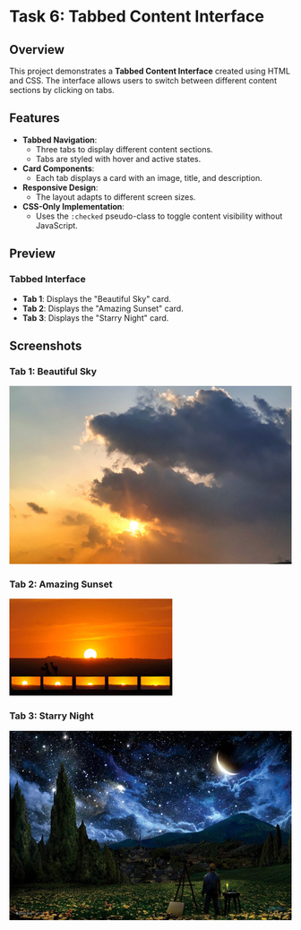 # Task 6: Tabbed Content Interface

## Overview

This project demonstrates a **Tabbed Content Interface** created using HTML and CSS. The interface allows users to switch between different content sections by clicking on tabs.

## Features

- **Tabbed Navigation**:
  - Three tabs to display different content sections.
  - Tabs are styled with hover and active states.
- **Card Components**:
  - Each tab displays a card with an image, title, and description.
- **Responsive Design**:
  - The layout adapts to different screen sizes.
- **CSS-Only Implementation**:
  - Uses the `:checked` pseudo-class to toggle content visibility without JavaScript.


## Preview

### Tabbed Interface
- **Tab 1**: Displays the "Beautiful Sky" card.
- **Tab 2**: Displays the "Amazing Sunset" card.
- **Tab 3**: Displays the "Starry Night" card.

## Screenshots

### Tab 1: Beautiful Sky
![Beautiful Sky](./images/sky.jpg)

### Tab 2: Amazing Sunset
![Amazing Sunset](./images/sunset.jpg)

### Tab 3: Starry Night
![Starry Night](./images/night.jpg)
